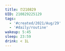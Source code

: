 ```yaml
---
title: ⏰210829
UID: 210829225129
tags:
  - '#created/2021/Aug/29'
  - '#daily/routine'
wakeup: 5:45
sleep: 23:59
drink: < 1L
---
```

